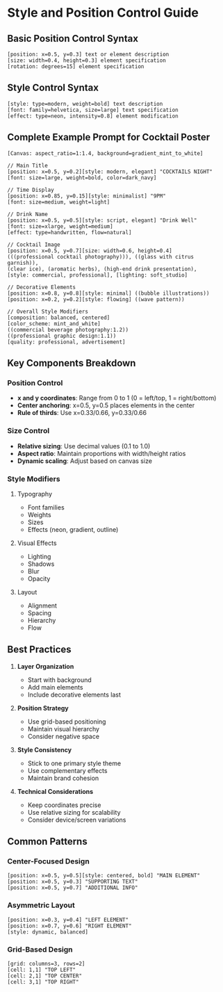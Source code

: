# Style and Position Control Guide

## Basic Position Control Syntax
```
[position: x=0.5, y=0.3] text or element description
[size: width=0.4, height=0.3] element specification
[rotation: degrees=15] element specification
```

## Style Control Syntax
```
[style: type=modern, weight=bold] text description
[font: family=helvetica, size=large] text specification
[effect: type=neon, intensity=0.8] element modification
```

## Complete Example Prompt for Cocktail Poster

```
[Canvas: aspect_ratio=1:1.4, background=gradient_mint_to_white]

// Main Title
[position: x=0.5, y=0.2][style: modern, elegant] "COCKTAILS NIGHT"
[font: size=large, weight=bold, color=dark_navy]

// Time Display
[position: x=0.85, y=0.15][style: minimalist] "9PM"
[font: size=medium, weight=light]

// Drink Name
[position: x=0.5, y=0.5][style: script, elegant] "Drink Well"
[font: size=xlarge, weight=medium]
[effect: type=handwritten, flow=natural]

// Cocktail Image
[position: x=0.5, y=0.7][size: width=0.6, height=0.4]
(((professional cocktail photography))), ((glass with citrus garnish)),
(clear ice), (aromatic herbs), (high-end drink presentation),
[style: commercial, professional], [lighting: soft_studio]

// Decorative Elements
[position: x=0.8, y=0.8][style: minimal] ((bubble illustrations))
[position: x=0.2, y=0.2][style: flowing] ((wave pattern))

// Overall Style Modifiers
[composition: balanced, centered]
[color_scheme: mint_and_white]
((commercial beverage photography:1.2))
((professional graphic design:1.1))
[quality: professional, advertisement]
```

## Key Components Breakdown

### Position Control
- **x and y coordinates**: Range from 0 to 1 (0 = left/top, 1 = right/bottom)
- **Center anchoring**: x=0.5, y=0.5 places elements in the center
- **Rule of thirds**: Use x=0.33/0.66, y=0.33/0.66

### Size Control
- **Relative sizing**: Use decimal values (0.1 to 1.0)
- **Aspect ratio**: Maintain proportions with width/height ratios
- **Dynamic scaling**: Adjust based on canvas size

### Style Modifiers
1. Typography
   - Font families
   - Weights
   - Sizes
   - Effects (neon, gradient, outline)

2. Visual Effects
   - Lighting
   - Shadows
   - Blur
   - Opacity

3. Layout
   - Alignment
   - Spacing
   - Hierarchy
   - Flow

## Best Practices

1. **Layer Organization**
   - Start with background
   - Add main elements
   - Include decorative elements last

2. **Position Strategy**
   - Use grid-based positioning
   - Maintain visual hierarchy
   - Consider negative space

3. **Style Consistency**
   - Stick to one primary style theme
   - Use complementary effects
   - Maintain brand cohesion

4. **Technical Considerations**
   - Keep coordinates precise
   - Use relative sizing for scalability
   - Consider device/screen variations

## Common Patterns

### Center-Focused Design
```
[position: x=0.5, y=0.5][style: centered, bold] "MAIN ELEMENT"
[position: x=0.5, y=0.3] "SUPPORTING TEXT"
[position: x=0.5, y=0.7] "ADDITIONAL INFO"
```

### Asymmetric Layout
```
[position: x=0.3, y=0.4] "LEFT ELEMENT"
[position: x=0.7, y=0.6] "RIGHT ELEMENT"
[style: dynamic, balanced]
```

### Grid-Based Design
```
[grid: columns=3, rows=2]
[cell: 1,1] "TOP LEFT"
[cell: 2,1] "TOP CENTER"
[cell: 3,1] "TOP RIGHT"
```
